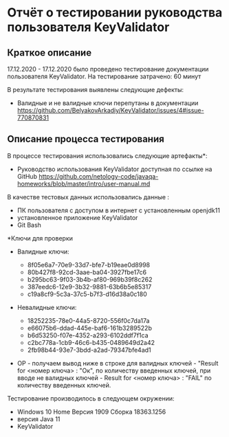 # Отчёт о тестировании руководства пользователя KeyValidator 
## Краткое описание
17.12.2020 - 17.12.2020 было проведено тестирование документации пользователя KeyValidator.
На тестирование затрачено: 60 минут

В результате тестирования выявлены следующие дефекты:

* Валидные и не валидные ключи перепутаны в документации https://github.com/BelyakovArkadiy/KeyValidator/issues/4#issue-770870831


 

## Описание процесса тестирования

В процессе тестирования использовались следующие артефакты*:

* Руководство использования KeyValidator доступная по ссылке на GitHub https://github.com/netology-code/javaqa-homeworks/blob/master/intro/user-manual.md



В качестве тестовых данных использовались данные : 

* ПК пользователя c доступом в интернет c установленным openjdk11
* установленное приложение КeyValidator 
* Git Bash
                                                                                                        

*Ключи для проверки
   * Валидные ключи:
      * 8f05e6a7-70e9-33d7-bfe7-b19eae0d8998
      * 80b427f8-92cd-3aae-ba04-3927fbe17c6
      * b295bc63-9f03-3b4b-af80-969b39f8c262
      * 387eedc6-12e9-3b32-9881-63b6b5e85317
      * c19a8cf9-5c3a-37c5-b7f3-d16d38a0c180
   * Невалидные ключи:
      * 18252235-78e0-44a5-8720-556f0c7da17a
      * e66075b6-ddad-445e-baf6-161b3289522b
      * b6d53250-f07e-4352-a293-6102ddf7f1ca
      * c2bc778a-1cb9-46c6-b435-0489649d2a42
      * 2fb98b44-93e7-3bdd-a2ad-79347bfe4ad1

* OP - получаем вывод ниже в строке для валидных ключей - "Result for <номер ключа> : "Ок", по количеству введенных ключей, при вводе не валидных ключей - Result for <номер ключа> : "FAIL" по количеству введенных ключей.


Тестирование производилось в следующем окружении:

* Windows 10 Home Версия 1909 Сборка 18363.1256
* версия Java 11
* KeyValidator

